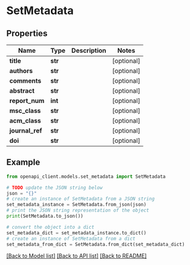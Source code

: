 # SetMetadata


## Properties

Name | Type | Description | Notes
------------ | ------------- | ------------- | -------------
**title** | **str** |  | [optional] 
**authors** | **str** |  | [optional] 
**comments** | **str** |  | [optional] 
**abstract** | **str** |  | [optional] 
**report_num** | **int** |  | [optional] 
**msc_class** | **str** |  | [optional] 
**acm_class** | **str** |  | [optional] 
**journal_ref** | **str** |  | [optional] 
**doi** | **str** |  | [optional] 

## Example

```python
from openapi_client.models.set_metadata import SetMetadata

# TODO update the JSON string below
json = "{}"
# create an instance of SetMetadata from a JSON string
set_metadata_instance = SetMetadata.from_json(json)
# print the JSON string representation of the object
print(SetMetadata.to_json())

# convert the object into a dict
set_metadata_dict = set_metadata_instance.to_dict()
# create an instance of SetMetadata from a dict
set_metadata_from_dict = SetMetadata.from_dict(set_metadata_dict)
```
[[Back to Model list]](../README.md#documentation-for-models) [[Back to API list]](../README.md#documentation-for-api-endpoints) [[Back to README]](../README.md)



